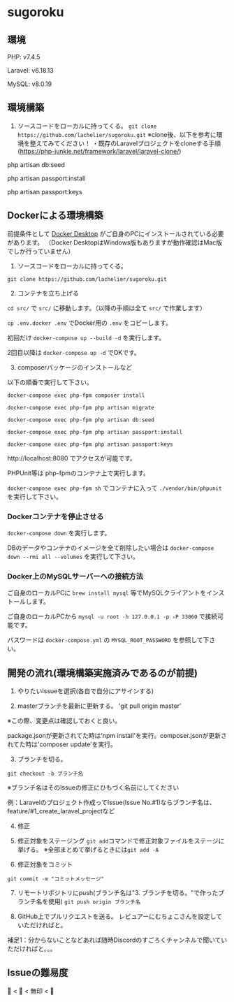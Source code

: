 # sugoroku

## 環境

PHP: v7.4.5

Laravel: v6.18.13

MySQL: v8.0.19

## 環境構築

1. ソースコードをローカルに持ってくる。
`git clone https://github.com/lachelier/sugoroku.git`
※clone後、以下を参考に環境を整えてみてください！
・既存のLaravelプロジェクトをcloneする手順(https://php-junkie.net/framework/laravel/laravel-clone/)

php artisan db:seed

php artisan passport:install

php artisan passport:keys

## Dockerによる環境構築

前提条件として [Docker Desktop](https://docs.docker.com/docker-for-mac/install/) がご自身のPCにインストールされている必要があります。
（Docker DesktopはWindows版もありますが動作確認はMac版でしか行っていません）

1. ソースコードをローカルに持ってくる。

`git clone https://github.com/lachelier/sugoroku.git`

2. コンテナを立ち上げる

`cd src/` で `src/` に移動します。（以降の手順は全て `src/` で作業します）

`cp .env.docker .env` でDocker用の `.env` をコピーします。

初回だけ `docker-compose up --build -d` を実行します。

2回目以降は `docker-compose up -d` でOKです。

3. composerパッケージのインストールなど

以下の順番で実行して下さい。

```
docker-compose exec php-fpm composer install

docker-compose exec php-fpm php artisan migrate

docker-compose exec php-fpm php artisan db:seed

docker-compose exec php-fpm php artisan passport:install

docker-compose exec php-fpm php artisan passport:keys
```

http://localhost:8080 でアクセスが可能です。

PHPUnit等は php-fpmのコンテナ上で実行します。

`docker-compose exec php-fpm sh` でコンテナに入って `./vendor/bin/phpunit` を実行して下さい。

### Dockerコンテナを停止させる

`docker-compose down` を実行します。

DBのデータやコンテナのイメージを全て削除したい場合は `docker-compose down --rmi all --volumes` を実行して下さい。

### Docker上のMySQLサーバーへの接続方法

ご自身のローカルPCに `brew install mysql` 等でMySQLクライアントをインストールします。

ご自身のローカルPCから `mysql -u root -h 127.0.0.1 -p -P 33060` で接続可能です。

パスワードは `docker-compose.yml` の `MYSQL_ROOT_PASSWORD` を参照して下さい。

## 開発の流れ(環境構築実施済みであるのが前提)

1. やりたいIssueを選択(各自で自分にアサインする)

2. masterブランチを最新に更新する。
'git pull origin master'

※この際、変更点は確認しておくと良い。

package.jsonが更新されてた時は'npm install'を実行。composer.jsonが更新されてた時は'composer update'を実行。

3. ブランチを切る。

`git checkout -b ブランチ名`

※ブランチ名はそのIssueの修正にひもづく名前にしてください

例：Laravelのプロジェクト作成ってIssue(Issue No.#1)ならブランチ名は、feature/#1_create_laravel_projectなど

4. 修正

5. 修正対象をステージング
`git add`コマンドで修正対象ファイルをステージに挙げる。
※全部まとめて挙げるときには`git add -A`

6. 修正対象をコミット

`git commit -m "コミットメッセージ"`

7. リモートリポジトリにpush(ブランチ名は"3. ブランチを切る。"で作ったブランチ名を使用)
`git push origin ブランチ名`

8. GitHub上でプルリクエストを送る。
レビュアーにむちょこさんを設定していただければと。

補足1：分からないことなどあれば随時Discordのすごろくチャンネルで聞いていただければと。。。

## Issueの難易度

🔰 < 🍒 < 無印 < 👑
